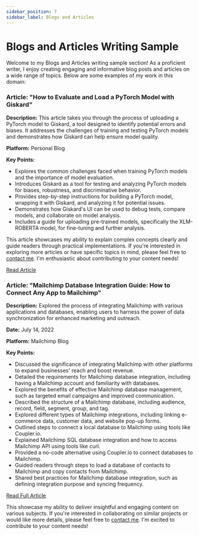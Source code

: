 ```yaml
---
sidebar_position: 7
sidebar_label: Blogs and Articles
---
```


# Blogs and Articles Writing Sample

Welcome to my Blogs and Articles writing sample section! As a proficient writer, I enjoy creating engaging and informative blog posts and articles on a wide range of topics. Below are some examples of my work in this domain:

### Article: "How to Evaluate and Load a PyTorch Model with Giskard"

**Description:** This article takes you through the process of uploading a PyTorch model to Giskard, a tool designed to identify potential errors and biases. It addresses the challenges of training and testing PyTorch models and demonstrates how Giskard can help ensure model quality.

**Platform:** Personal Blog

**Key Points:**

- Explores the common challenges faced when training PyTorch models and the importance of model evaluation.
- Introduces Giskard as a tool for testing and analyzing PyTorch models for biases, robustness, and discriminative behavior.
- Provides step-by-step instructions for building a PyTorch model, wrapping it with Giskard, and analyzing it for potential issues.
- Demonstrates how Giskard's UI can be used to debug tests, compare models, and collaborate on model analysis.
- Includes a guide for uploading pre-trained models, specifically the XLM-ROBERTA model, for fine-tuning and further analysis.

This article showcases my ability to explain complex concepts clearly and guide readers through practical implementations. If you're interested in exploring more articles or have specific topics in mind, please feel free to [contact me](mailto:favourkelvin17@gmail.com). I'm enthusiastic about contributing to your content needs!

[Read Article](https://www.giskard.ai/knowledge/how-to-evaluate-and-load-a-pytorch-model-with-giskard)


### Article: "Mailchimp Database Integration Guide: How to Connect Any App to Mailchimp"

**Description:** Explored the process of integrating Mailchimp with various applications and databases, enabling users to harness the power of data synchronization for enhanced marketing and outreach.

**Date:** July 14, 2022

**Platform:** Mailchimp Blog

**Key Points:**

- Discussed the significance of integrating Mailchimp with other platforms to expand businesses' reach and boost revenue.
- Detailed the requirements for Mailchimp database integration, including having a Mailchimp account and familiarity with databases.
- Explored the benefits of effective Mailchimp database management, such as targeted email campaigns and improved communication.
- Described the structure of a Mailchimp database, including audience, record, field, segment, group, and tag.
- Explored different types of Mailchimp integrations, including linking e-commerce data, customer data, and website pop-up forms.
- Outlined steps to connect a local database to Mailchimp using tools like Coupler.io.
- Explained Mailchimp SQL database integration and how to access Mailchimp API using tools like curl.
- Provided a no-code alternative using Coupler.io to connect databases to Mailchimp.
- Guided readers through steps to load a database of contacts to Mailchimp and copy contacts from Mailchimp.
- Shared best practices for Mailchimp database integration, such as defining integration purpose and syncing frequency.

[Read Full Article](https://blog.coupler.io/mailchimp-database-integration/)


This showcase my ability to deliver insightful and engaging content on various subjects. If you're interested in collaborating on similar projects or would like more details, please feel free to [contact me](mailto:favourkelvin17@gmail.com). I'm excited to contribute to your content needs!
